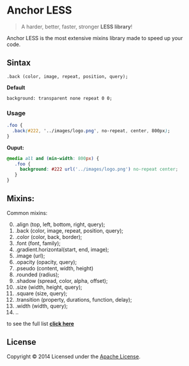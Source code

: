 # Anchor LESS

> A harder, better, faster, stronger **LESS library**!

Anchor LESS is the most extensive mixins library made to speed up your code.

## Sintax

    .back (color, image, repeat, position, query);
    
**Default**

    background: transparent none repeat 0 0;

  
### Usage
```css
.foo {
  .back(#222, '../images/logo.png', no-repeat, center, 800px);
}
```
    
**Ouput:**
```css
@media all and (min-width: 800px) {
   .foo {
     background: #222 url('../images/logo.png') no-repeat center;
   }
}
```

## Mixins:

Common mixins:

00. .align (top, left, bottom, right, query);
00. .back (color, image, repeat, position, query);
00. .color (color, back, border);
00. .font (font, family);
00. .gradient.horizontal(start, end, image);
00. .image (url);
00. .opacity (opacity, query);
00. .pseudo (content, width, height)
00. .rounded (radius);
00. .shadow (spread, color, alpha, offset);
00. .size (width, height, query);
00. .square (size, query);
00. .transition (property, durations, function, delay);
00. .width (width, query);
00. ..

to see the full list **[click here](fulllist.md)**

## License

Copyright © 2014 Licensed under the [Apache License](license).
